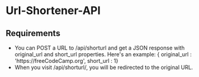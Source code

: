 # Url-Shortener-API

## Requirements
<ul>
  <li>You can POST a URL to /api/shorturl and get a JSON response with original_url and short_url properties. Here's an example: { original_url : 'https://freeCodeCamp.org', short_url : 1}</li>
  <li>
When you visit /api/shorturl/<short_url>, you will be redirected to the original URL.</li>
 </ul>
